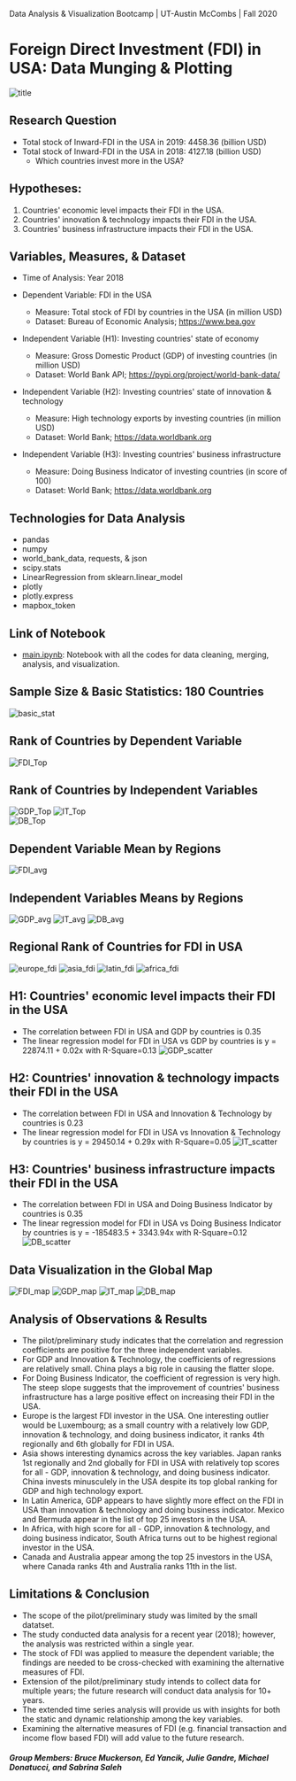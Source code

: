 Data Analysis & Visualization Bootcamp | UT-Austin McCombs | Fall 2020
# **Foreign Direct Investment (FDI) in USA: Data Munging & Plotting**
![title](Images/image_title.jpg)

## Research Question
* Total stock of Inward-FDI in the USA in 2019: 4458.36 (billion USD) 
* Total stock of Inward-FDI in the USA in 2018: 4127.18 (billion USD)
    - Which countries invest more in the USA? 

## Hypotheses:       
1. Countries' economic level impacts their FDI in the USA. 
2. Countries' innovation & technology impacts their FDI in the USA.
3. Countries' business infrastructure impacts their FDI in the USA.

## Variables, Measures, & Dataset 
* Time of Analysis: Year 2018
   
* Dependent Variable: FDI in the USA
    - Measure: Total stock of FDI by countries in the USA (in million USD)
    - Dataset: Bureau of Economic Analysis; https://www.bea.gov
    
    
* Independent Variable (H1): Investing countries' state of economy
    - Measure: Gross Domestic Product (GDP) of investing countries (in million USD)
    - Dataset: World Bank API; https://pypi.org/project/world-bank-data/
    
    
* Independent Variable (H2): Investing countries' state of innovation & technology
    - Measure: High technology exports by investing countries (in million USD)
    - Dataset: World Bank; https://data.worldbank.org
    
    
* Independent Variable (H3): Investing countries' business infrastructure
    - Measure: Doing Business Indicator of investing countries (in score of 100)
    - Dataset: World Bank; https://data.worldbank.org

## Technologies for Data Analysis 
* pandas
* numpy
* world_bank_data, requests, & json
* scipy.stats
* LinearRegression from sklearn.linear_model
* plotly
* plotly.express
* mapbox_token

## Link of Notebook  
* [main.ipynb](https://github.com/sabrinasaleh/Project_FDI_USA/blob/master/main.ipynb): Notebook with all the codes for data cleaning, merging, analysis, and visualization.

## Sample Size & Basic Statistics: 180 Countries
![basic_stat](Images/stat_table_screen.PNG)

## Rank of Countries by Dependent Variable  
![FDI_Top](Images/FDI_USA_top25.png)

## Rank of Countries by Independent Variables  
![GDP_Top](Images/GDP_top25.png) 
![IT_Top](Images/innov_tech_top25.png)  
![DB_Top](Images/doing_busn_top25.png)

## Dependent Variable Mean by Regions 
![FDI_avg](Images/Mean_FDI_USA_region.png)

## Independent Variables Means by Regions
![GDP_avg](Images/Mean_GDP_region.png)
![IT_avg](Images/Mean_IT_region.png)
![DB_avg](Images/Mean_DB_region.png)

## Regional Rank of Countries for FDI in USA
![europe_fdi](europe/europe_top_10_fdi_bar.png)
![asia_fdi](Michael_Tasks/presentation/Top10AsiaFDI.png)
![latin_fdi](Images/latin_top_fdi.png)
![africa_fdi](Bruce_task/african_fdi_bar.png)

## H1: Countries' economic level impacts their FDI in the USA
* The correlation between FDI in USA and GDP by countries is 0.35
* The linear regression model for FDI in USA vs GDP by countries is y = 22874.11 + 0.02x with R-Square=0.13
![GDP_scatter](Images/GDP_scatter_screen.PNG)

## H2: Countries' innovation & technology impacts their FDI in the USA
* The correlation between FDI in USA and Innovation & Technology by countries is 0.23
* The linear regression model for FDI in USA vs Innovation & Technology by countries is y = 29450.14 + 0.29x with R-Square=0.05
![IT_scatter](Images/IT_scatter_screen.PNG)

## H3: Countries' business infrastructure impacts their FDI in the USA
* The correlation between FDI in USA and Doing Business Indicator by countries is 0.35
* The linear regression model for FDI in USA vs Doing Business Indicator by countries is y = -185483.5 + 3343.94x with R-Square=0.12
![DB_scatter](Images/DB_scatter_screen.PNG)

## Data Visualization in the Global Map
![FDI_map](Images/fdi_map_screen.PNG)
![GDP_map](Images/GDP_map_screen.PNG)
![IT_map](Images/IT_map_screen.PNG)
![DB_map](Images/DB_map.png)

## Analysis of Observations & Results
* The pilot/preliminary study indicates that the correlation and regression coefficients are positive for the three independent variables.
* For GDP and Innovation & Technology, the coefficients of regressions are relatively small. China plays a big role in causing the flatter slope. 
* For Doing Business Indicator, the coefficient of regression is very high. The steep slope suggests that the improvement of countries' business infrastructure has a large positive effect on increasing their FDI in the USA. 
* Europe is the largest FDI investor in the USA. One interesting outlier would be Luxembourg; as a small country with a relatively low GDP, innovation & technology, and doing business indicator, it ranks 4th regionally and 6th globally for FDI in USA.
* Asia shows interesting dynamics across the key variables. Japan ranks 1st regionally and 2nd globally for FDI in USA with relatively top scores for all - GDP, innovation & technology, and doing business indicator. China invests minusculely in the USA despite its top global ranking for GDP and high technology export.     
* In Latin America, GDP appears to have slightly more effect on the FDI in USA than innovation & technology and doing business indicator. Mexico and Bermuda appear in the list of top 25 investors in the USA.
* In Africa, with high score for all - GDP, innovation & technology, and doing business indicator, South Africa turns out to be highest regional investor in the USA. 
* Canada and Australia appear among the top 25 investors in the USA, where Canada ranks 4th and Australia ranks 11th in the list.  

## Limitations & Conclusion
* The scope of the pilot/preliminary study was limited by the small datatset. 
* The study conducted data analysis for a recent year (2018); however, the analysis was restricted within a single year.
* The stock of FDI was applied to measure the dependent variable; the findings are needed to be cross-checked with examining the alternative measures of FDI. 
* Extension of the pilot/preliminary study intends to collect data for multiple years; the future research will conduct data analysis for 10+ years.
* The extended time series analysis will provide us with insights for both the static and dynamic relationship among the key variables.
* Examining the alternative measures of FDI (e.g. financial transaction and income flow based FDI) will add value to the future research.  

##### Group Members: Bruce Muckerson, Ed Yancik, Julie Gandre, Michael Donatucci, and Sabrina Saleh

